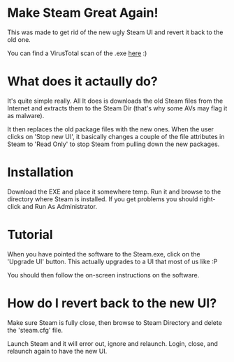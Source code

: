 # Make Steam Great Again!

This was made to get rid of the new ugly Steam UI and revert it back to the old one.

You can find a VirusTotal scan of the .exe [here](https://www.virustotal.com/gui/file/409e9398c4b9eb8d62d7ac59191131133ac499b6ebaefa04d59917e72cf11af6/detection) :)

# What does it actaully do?

It's quite simple really. All It does is downloads the old Steam files from the Internet and extracts them to the Steam Dir (that's why some AVs may flag it as malware).

It then replaces the old package files with the new ones. When the user clicks on 'Stop new UI', it basically changes a couple of the file attributes in Steam to 'Read Only' to stop Steam from pulling down the new packages.

# Installation 

Download the EXE and place it somewhere temp. Run it and browse to the directory where Steam is installed. If you get problems you should right-click and Run As Administrator.

# Tutorial

When you have pointed the software to the Steam.exe, click on the 'Upgrade UI' button. This actually upgrades to a UI that most of us like :P

You should then follow the on-screen instructions on the software.

# How do I revert back to the new UI?

Make sure Steam is fully close, then browse to Steam Directory and delete the 'steam.cfg' file. 

Launch Steam and it will error out, ignore and relaunch. Login, close, and relaunch again to have the new UI.
